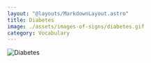 ```yaml
---
layout: "@layouts/MarkdownLayout.astro"
title: Diabetes
image: ./assets/images-of-signs/diabetes.gif
category: Vocabulary
---
```


![Diabetes](@signs/diabetes.gif)
